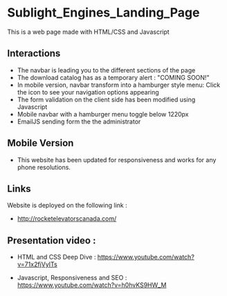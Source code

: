 # Sublight_Engines_Landing_Page

This is a web page made with HTML/CSS and Javascript

## Interactions

- The navbar is leading you to the different sections of the page
- The download catalog has as a temporary alert : "COMING SOON!"
- In mobile version, navbar transform into a hamburger style menu: Click the icon to see your navigation options appearing
- The form validation on the client side has been modified using Javascript
- Mobile navbar with a hamburger menu toggle below 1220px
- EmailJS sending form the the administrator

## Mobile Version

- This website has been updated for responsiveness and works for any phone resolutions.

## Links 

Website is deployed on the following link :

- http://rocketelevatorscanada.com/

## Presentation video :

- HTML and CSS Deep Dive : https://www.youtube.com/watch?v=71x2fjVyITs

- Javascript, Responsiveness and SEO : https://www.youtube.com/watch?v=h0hvKS9HW_M
